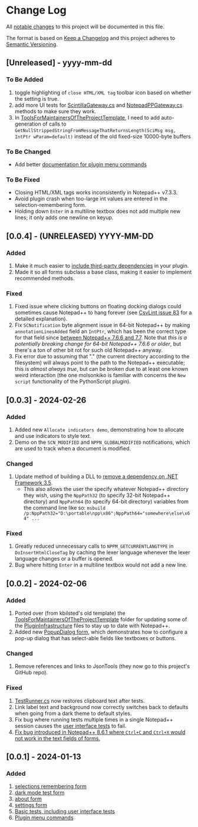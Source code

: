 # Change Log
All [notable changes](#003---2024-02-26) to this project will be documented in this file.

The format is based on [Keep a Changelog](http://keepachangelog.com/)
and this project adheres to [Semantic Versioning](http://semver.org/).
 
## [Unreleased] - yyyy-mm-dd
 
### To Be Added

1. toggle highlighting of `close HTML/XML tag` toolbar icon based on whether the setting is true.
2. add more UI tests for [ScintillaGateway.cs](/NppCSharpPluginPack/PluginInfrastructure/ScintillaGateway.cs) and [NotepadPPGateway.cs](/NppCSharpPluginPack/PluginInfrastructure/NotepadPPGateway.cs) methods to make sure they work.
3. In [ToolsForMaintainersOfTheProjectTemplate](/ToolsForMaintainersOfTheProjectTemplate/), I need to add auto-generation of calls to `GetNullStrippedStringFromMessageThatReturnsLength(SciMsg msg, IntPtr wParam=default)` instead of the old fixed-size 10000-byte buffers

### To Be Changed

- Add better [documentation for plugin menu commands](/docs/README.md#plugin-menu-commands)

### To Be Fixed

- Closing HTML/XML tags works inconsistently in Notepad++ v7.3.3.
- Avoid plugin crash when too-large int values are entered in the selection-remembering form.
- Holding down `Enter` in a multiline textbox does not add multiple new lines; it only adds one newline on keyup.

## [0.0.4] - (UNRELEASED) YYYY-MM-DD

### Added

1. Make it much easier to [include third-party dependencies](/docs/README.md#loading-third-party-dependencies) in your plugin.
2. Made it so all forms subclass a base class, making it easier to implement recommended methods.

### Fixed

1. Fixed issue where clicking buttons on floating docking dialogs could sometimes cause Notepad++ to hang forever (see [CsvLint issue 83](https://github.com/BdR76/CSVLint/issues/83) for a detailed explanation).
2. Fix `SCNotification` byte alignment issue in 64-bit Notepad++ by making `annotationLinesAdded` field an `IntPtr`, which has been the correct type for that field since [between Notepad++ 7.6.6 and 7.7](https://github.com/notepad-plus-plus/notepad-plus-plus/blob/37c4b894cc247d1ee6976bc1a1b66cfed4b7774e/scintilla/include/Scintilla.h#L1227). Note that *this is a potentially breaking change for 64-bit Notepad++ 7.6.6 or older*, but there's a ton of other bit rot for such old Notepad++ anyway.
3. Fix error due to assuming that "." (the current directory according to the filesystem) will always point to the path to the Notepad++ executable; this is *almost always true*, but can be broken due to at least one known weird interaction (the one molsonkiko is familiar with concerns the `New script` functionality of the PythonScript plugin).

## [0.0.3] - 2024-02-26

### Added

1. Added new `Allocate indicators demo`, demonstrating how to allocate and use indicators to style text.
2. Demo on the `SCN_MODIFIED` and `NPPN_GLOBALMODIFIED` notifications, which are used to track when a document is modified.

### Changed

1. Update method of building a DLL to [remove a dependency on .NET Framework 3.5](https://github.com/molsonkiko/NppCSharpPluginPack/pull/4).
    - This also allows the user the specify whatever Notepad++ directory they wish, using the `NppPath32` (to specify 32-bit Notepad++ directory) and `NppPath64` (to specify 64-bit directory) variables from the command line like so: `msbuild /p:NppPath32="D:\portable\npp\x86";NppPath64="somewhere\else\x64" ...`

### Fixed

1. Greatly reduced unnecessary calls to `NPPM_GETCURRENTLANGTYPE` in `DoInsertHtmlCloseTag` by caching the lexer language whenever the lexer language changes or a buffer is opened.
2. Bug where hitting `Enter` in a multiline textbox would not add a new line.

## [0.0.2] - 2024-02-06

### Added

1. Ported over (from kbilsted's old template) the [ToolsForMaintainersOfTheProjectTemplate](/ToolsForMaintainersOfTheProjectTemplate/) folder for updating some of the [PluginInfrastructure](/NppCSharpPluginPack/PluginInfrastructure/) files to stay up to date with Notepad++.
2. Added new [PopupDialog form](/docs/README.md#popup-dialog), which demonstrates how to configure a pop-up dialog that has select-able fields like textboxes or buttons.

### Changed

1. Remove references and links to JsonTools (they now go to this project's GitHub repo).

### Fixed

1. [TestRunner.cs](/NppCSharpPluginPack/Tests/TestRunner.cs) now restores clipboard text after tests.
2. Link label text and background now correctly switches back to defaults when going from a dark theme to default styles.
3. Fix bug where running tests multiple times in a single Notepad++ session causes the [user interface tests](/docs/README.md#running-tests) to fail.
4. [Fix bug introduced in Notepad++ 8.6.1 where `Ctrl+C` and `Ctrl+X` would not work in the text fields of forms.](/docs/README.md#registering-and-unregistering-forms-with-nppm_modelessdialog)

## [0.0.1] - 2024-01-13

### Added

1. [selections remembering form](/docs/README.md#selections-remembering-form)
2. [dark mode test form](/docs/README.md#dark-mode-test-form)
3. [about form](/docs/README.md#about-form)
4. [settings form](/docs/README.md#settings-form)
5. [Basic tests, including user interface tests](/docs/README.md#running-tests)
6. [Plugin menu commands](/docs/README.md#plugin-menu-commands)